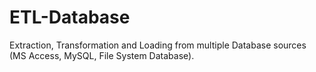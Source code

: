 # ETL-Database
Extraction, Transformation and Loading from multiple Database sources (MS Access, MySQL, File System Database).
